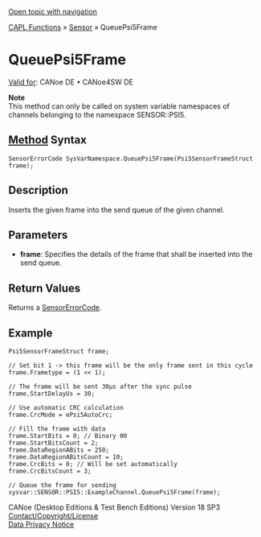 [Open topic with navigation](../../../../../CANoeDEFamily.htm#Topics/CAPLFunctions/Sensor/Functions/CAPLfunctionQueuePsi5Frame.md)

[CAPL Functions](../../CAPLfunctions.md) » [Sensor](../CAPLfunctionsSensorOverview.md) » QueuePsi5Frame

# QueuePsi5Frame

[Valid for](../../../Shared/FeatureAvailability.md): CANoe DE • CANoe4SW DE

**Note**  
This method can only be called on system variable namespaces of channels belonging to the namespace SENSOR::PSI5.

## [Method](../../../Shared/CAPL/General/ClassesAndObjects.md) Syntax

`SensorErrorCode SysVarNamespace.QueuePsi5Frame(Psi5SensorFrameStruct frame);`

## Description

Inserts the given frame into the send queue of the given channel.

## Parameters

- **frame**: Specifies the details of the frame that shall be inserted into the send queue.

## Return Values

Returns a [SensorErrorCode](../CAPLfunctionsSensorEnumeration.md).

## Example

```plaintext
Psi5SensorFrameStruct frame;

// Set bit 1 -> this frame will be the only frame sent in this cycle
frame.Frametype = (1 << 1);

// The frame will be sent 30µs after the sync pulse
frame.StartDelayUs = 30;

// Use automatic CRC calculation
frame.CrcMode = ePsi5AutoCrc;

// Fill the frame with data
frame.StartBits = 0; // Binary 00
frame.StartBitsCount = 2;
frame.DataRegionABits = 250;
frame.DataRegionABitsCount = 10;
frame.CrcBits = 0; // Will be set automatically
frame.CrcBitsCount = 3;

// Queue the frame for sending
sysvar::SENSOR::PSI5::ExampleChannel.QueuePsi5Frame(frame);
```

CANoe (Desktop Editions & Test Bench Editions) Version 18 SP3  
[Contact/Copyright/License](../../../Shared/ContactCopyrightLicense.md)  
[Data Privacy Notice](https://www.vector.com/int/en/company/get-info/privacy-policy/)

